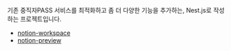 기존 중직자PASS 서비스를 최적화하고 좀 더 다양한 기능을 추가하는, Nest.js로 작성하는 프로젝트입니다.

- [notion-workspace](https://www.notion.so/PASS-13475610b2754a84a7b9fe936acc0b4e?pvs=4)
- [notion-preview](https://spiral-chime-563.notion.site/PASS-13475610b2754a84a7b9fe936acc0b4e?pvs=4)
